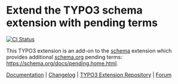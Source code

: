 # Extend the TYPO3 schema extension with pending terms

[![CI Status](https://github.com/brotkrueml/schema-pending/workflows/CI/badge.svg?branch=main)](https://github.com/brotkrueml/schema-pending/actions?query=workflow%3ACI)

This TYPO3 extension is an add-on to the
[schema](https://extensions.typo3.org/extension/schema) extension
which provides additional [schema.org](https://schema.org/) pending
terms: https://schema.org/docs/pending.home.html.

[Documentation](https://docs.typo3.org/p/brotkrueml/schema-pending/main/en-us/) |
[Changelog](https://github.com/brotkrueml/schema-pending/blob/main/CHANGELOG.md) |
[TYPO3 Extension Repository](https://extensions.typo3.org/extension/schema_pending) |
[Forum](https://github.com/brotkrueml/schema/discussions)
